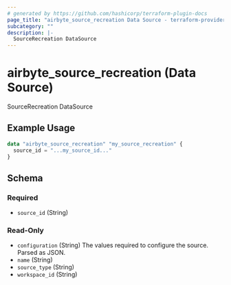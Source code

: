 ```yaml
---
# generated by https://github.com/hashicorp/terraform-plugin-docs
page_title: "airbyte_source_recreation Data Source - terraform-provider-airbyte"
subcategory: ""
description: |-
  SourceRecreation DataSource
---
```


# airbyte_source_recreation (Data Source)

SourceRecreation DataSource

## Example Usage

```terraform
data "airbyte_source_recreation" "my_source_recreation" {
  source_id = "...my_source_id..."
}
```

<!-- schema generated by tfplugindocs -->
## Schema

### Required

- `source_id` (String)

### Read-Only

- `configuration` (String) The values required to configure the source. Parsed as JSON.
- `name` (String)
- `source_type` (String)
- `workspace_id` (String)
